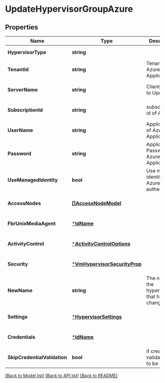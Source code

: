 # UpdateHypervisorGroupAzure

## Properties
Name | Type | Description | Notes
------------ | ------------- | ------------- | -------------
**HypervisorType** | **string** |  | [default to null]
**TenantId** | **string** | Tenant id of Azure login Application | [optional] [default to null]
**ServerName** | **string** | Client Name to Update | [optional] [default to null]
**SubscriptionId** | **string** | subscription id of Azure  | [optional] [default to null]
**UserName** | **string** | Application id of Azure login Application | [optional] [default to null]
**Password** | **string** | Application Password of Azure login Application | [optional] [default to null]
**UseManagedIdentity** | **bool** | Use managed identities for Azure authentication | [optional] [default to null]
**AccessNodes** | [**[]AccessNodeModel**](accessNodeModel.md) |  | [optional] [default to null]
**FbrUnixMediaAgent** | [***IdName**](IdName.md) |  | [optional] [default to null]
**ActivityControl** | [***ActivityControlOptions**](ActivityControlOptions.md) |  | [optional] [default to null]
**Security** | [***VmHypervisorSecurityProp**](VMHypervisorSecurityProp.md) |  | [optional] [default to null]
**NewName** | **string** | The name of the hypervisor that has to be changed | [optional] [default to null]
**Settings** | [***HypervisorSettings**](hypervisorSettings.md) |  | [optional] [default to null]
**Credentials** | [***IdName**](IdName.md) |  | [optional] [default to null]
**SkipCredentialValidation** | **bool** | if credential validation has to be skipped. | [optional] [default to false]

[[Back to Model list]](../README.md#documentation-for-models) [[Back to API list]](../README.md#documentation-for-api-endpoints) [[Back to README]](../README.md)

